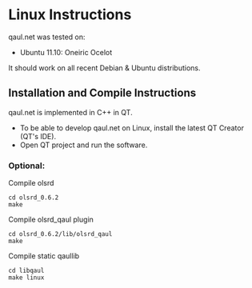 Linux Instructions
==================

qaul.net was tested on:
* Ubuntu 11.10: Oneiric Ocelot

It should work on all recent Debian & Ubuntu distributions.


Installation and Compile Instructions
--------------------------------------

qaul.net is implemented in C++ in QT. 

* To be able to develop qaul.net on Linux, install the latest QT Creator (QT's IDE).
* Open QT project and run the software.


### Optional:

Compile olsrd

    cd olsrd_0.6.2
    make

Compile olsrd_qaul plugin

    cd olsrd_0.6.2/lib/olsrd_qaul
    make

Compile static qaullib

    cd libqaul
    make linux
